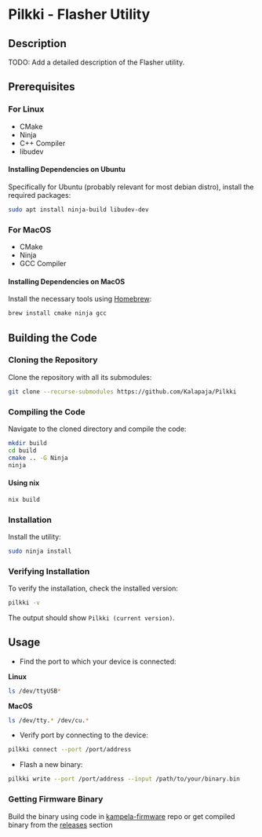 Pilkki - Flasher Utility
===============

Description
-----------

TODO: Add a detailed description of the Flasher utility.

Prerequisites
-------------

### For Linux

*   CMake
*   Ninja
*   C++ Compiler
*   libudev

#### Installing Dependencies on Ubuntu

Specifically for Ubuntu (probably relevant for most debian distro), install the required packages:

```sh
sudo apt install ninja-build libudev-dev
```

### For MacOS

*   CMake
*   Ninja
*   GCC Compiler

#### Installing Dependencies on MacOS

Install the necessary tools using [Homebrew](https://brew.sh/):

```sh
brew install cmake ninja gcc
```

Building the Code
-----------------

### Cloning the Repository

Clone the repository with all its submodules:

```sh
git clone --recurse-submodules https://github.com/Kalapaja/Pilkki
```

### Compiling the Code

Navigate to the cloned directory and compile the code:

```sh
mkdir build 
cd build 
cmake .. -G Ninja 
ninja
```

#### Using nix

```sh
nix build
```

### Installation

Install the utility:

```sh
sudo ninja install
```

### Verifying Installation

To verify the installation, check the installed version:

```sh
pilkki -v
```

The output should show `Pilkki (current version)`.

Usage
-----

*   Find the port to which your device is connected:

**Linux**    
```sh
ls /dev/ttyUSB*
```

**MacOS**    
```sh    
ls /dev/tty.* /dev/cu.*
```

*   Verify port by connecting to the device:
    
```sh
pilkki connect --port /port/address
```
    
*   Flash a new binary:
    
```sh
pilkki write --port /port/address --input /path/to/your/binary.bin
```
    
### Getting Firmware Binary

Build the binary using code in [kampela-firmware](https://github.com/Kalapaja/kampela-firmware) repo or get compiled binary from the [releases](https://github.com/Kalapaja/kampela-firmware/releases) section

